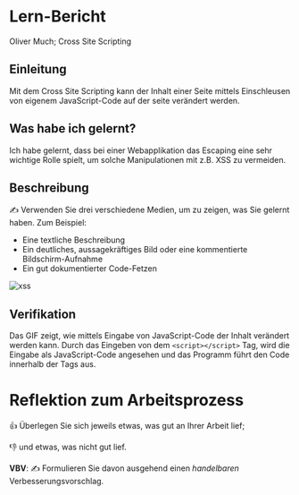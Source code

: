 # Lern-Bericht

Oliver Much; Cross Site Scripting

## Einleitung

Mit dem Cross Site Scripting kann der Inhalt einer Seite mittels Einschleusen von eigenem JavaScript-Code auf der seite verändert werden.

## Was habe ich gelernt?

Ich habe gelernt, dass bei einer Webapplikation das Escaping eine sehr wichtige Rolle spielt, um solche Manipulationen mit z.B. XSS zu vermeiden. 

## Beschreibung

✍️ Verwenden Sie drei verschiedene Medien, um zu zeigen, was Sie gelernt haben. Zum Beispiel:

- Eine textliche Beschreibung
- Ein deutliches, aussagekräftiges Bild oder eine kommentierte Bildschirm-Aufnahme
- Ein gut dokumentierter Code-Fetzen


![xss](https://user-images.githubusercontent.com/69577485/207817594-7e82a3e7-8a80-42fb-9e76-ab8617061062.gif)

## Verifikation

Das GIF zeigt, wie mittels Eingabe von JavaScript-Code der Inhalt verändert werden kann. Durch das Eingeben von dem  `<script></script>` Tag, wird die Eingabe als JavaScript-Code angesehen und das Programm führt den Code innerhalb der Tags aus. 

# Reflektion zum Arbeitsprozess

👍 Überlegen Sie sich jeweils etwas, was gut an Ihrer Arbeit lief;

👎 und etwas, was nicht gut lief.

**VBV**: ✍️ Formulieren Sie davon ausgehend einen _handelbaren_ Verbesserungsvorschlag.
